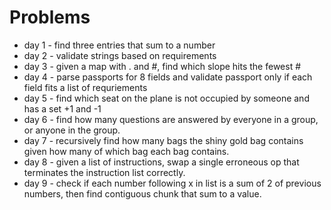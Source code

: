 # Problems  
* day 1 - find three entries that sum to a number
* day 2 - validate strings based on requirements
* day 3 - given a map with . and #, find which slope hits the fewest #
* day 4 - parse passports for 8 fields and validate passport only if each field fits a list of requriements
* day 5 - find which seat on the plane is not occupied by someone and has a set +1 and -1
* day 6 - find how many questions are answered by everyone in a group, or anyone in the group.
* day 7 - recursively find how many bags the shiny gold bag contains given how many of which bag each bag contains.
* day 8 - given a list of instructions, swap a single erroneous op that terminates the instruction list correctly. 
* day 9 - check if each number following x in list is a sum of 2 of previous numbers, then find contiguous chunk that sum to a value. 